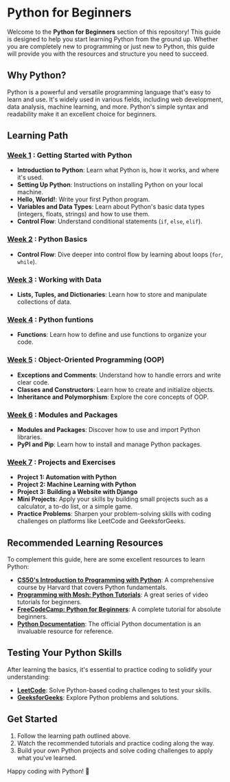 # Python for Beginners

Welcome to the **Python for Beginners** section of this repository! This guide is designed to help you start learning Python from the ground up. Whether you are completely new to programming or just new to Python, this guide will provide you with the resources and structure you need to succeed.

## Why Python?

Python is a powerful and versatile programming language that's easy to learn and use. It's widely used in various fields, including web development, data analysis, machine learning, and more. Python's simple syntax and readability make it an excellent choice for beginners.

## Learning Path

### [**Week 1**](Week1.md) : **Getting Started with Python**
   - **Introduction to Python**: Learn what Python is, how it works, and where it's used.
   - **Setting Up Python**: Instructions on installing Python on your local machine.
   - **Hello, World!**: Write your first Python program.
   - **Variables and Data Types**: Learn about Python's basic data types (integers, floats, strings) and how to use them.
   - **Control Flow**: Understand conditional statements (`if`, `else`, `elif`).

### [**Week 2**](Week2.md) : **Python Basics**
   - **Control Flow**: Dive deeper into control flow by learning about loops (`for`, `while`).

### [**Week 3**](Week3.md) : **Working with Data**
   - **Lists, Tuples, and Dictionaries**: Learn how to store and manipulate collections of data.

### [**Week 4**](Week4.md) : **Python funtions**
   - **Functions**: Learn how to define and use functions to organize your code.

### [**Week 5**](Week5.md) : **Object-Oriented Programming (OOP)**
   - **Exceptions and Comments**: Understand how to handle errors and write clear code.
   - **Classes and Constructors**: Learn how to create and initialize objects.
   - **Inheritance and Polymorphism**: Explore the core concepts of OOP.

### [**Week 6**](Week6.md) : **Modules and Packages**
   - **Modules and Packages**: Discover how to use and import Python libraries.
   - **PyPI and Pip**: Learn how to install and manage Python packages.

### [**Week 7**](Week7.md) : **Projects and Exercises**
   - **Project 1: Automation with Python**
   - **Project 2: Machine Learning with Python**
   - **Project 3: Building a Website with Django**
   - **Mini Projects**: Apply your skills by building small projects such as a calculator, a to-do list, or a simple game.
   - **Practice Problems**: Sharpen your problem-solving skills with coding challenges on platforms like LeetCode and GeeksforGeeks.

## Recommended Learning Resources

To complement this guide, here are some excellent resources to learn Python:

- **[CS50's Introduction to Programming with Python](https://www.youtube.com/watch?v=nLRL_NcnK-4)**: A comprehensive course by Harvard that covers Python fundamentals.
- **[Programming with Mosh: Python Tutorials](https://www.youtube.com/watch?v=_uQrJ0TkZlc)**: A great series of video tutorials for beginners.
- **[FreeCodeCamp: Python for Beginners](https://www.youtube.com/watch?v=rfscVS0vtbw)**: A complete tutorial for absolute beginners.
- **[Python Documentation](https://docs.python.org/3/)**: The official Python documentation is an invaluable resource for reference.

## Testing Your Python Skills

After learning the basics, it's essential to practice coding to solidify your understanding:

- [**LeetCode**](https://leetcode.com/problemset/): Solve Python-based coding challenges to test your skills.
- [**GeeksforGeeks**](https://www.geeksforgeeks.org/explore?page=1&sortBy=submissions&itm_source=geeksforgeeks&itm_medium=main_header&itm_campaign=practice_header): Explore Python problems and solutions.

## Get Started

1. Follow the learning path outlined above.
2. Watch the recommended tutorials and practice coding along the way.
3. Build your own Python projects and solve coding challenges to apply what you've learned.

Happy coding with Python! 🐍
